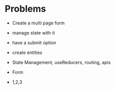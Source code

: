 # Problems

- Create a multi page form
- manage state with it
- have a submit option
- create entities
- State Management, useReducers, routing, apis

- Form
- 1,2,3
